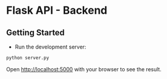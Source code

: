 # Flask API - Backend

## Getting Started

- Run the development server:

```bash
python server.py
```

Open [http://localhost:5000](http://localhost:5000) with your browser to see the result.
